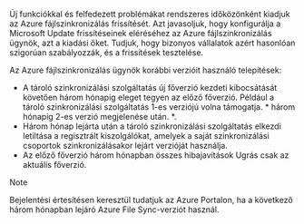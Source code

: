 Új funkciókkal és felfedezett problémákat rendszeres időközönként kiadjuk az Azure fájlszinkronizálás frissítését. Azt javasoljuk, hogy konfigurálja a Microsoft Update frissítéseinek eléréséhez az Azure fájlszinkronizálás ügynök, azt a kiadási őket. Tudjuk, hogy bizonyos vállalatok azért hasonlóan szigorúan szabályozzák, és a frissítések tesztelése. 

Az Azure fájlszinkronizálás ügynök korábbi verzióit használó telepítések:

- A tároló szinkronizálási szolgáltatás új főverzió kezdeti kibocsátását követően három hónapig eleget tegyen az előző főverzió. Például a tároló szinkronizálási szolgáltatás 1-es verziójú volna támogatja. \* három hónapig 2-es verzió megjelenése után. \*.
- Három hónap lejárta után a tároló szinkronizálási szolgáltatás elkezdi letiltása a regisztrált kiszolgálókat, amelyek a saját szinkronizálási csoportok szinkronizálásakor lejárt verzióját használja.
- Az előző főverzió három hónapban összes hibajavítások Ugrás csak az aktuális főverzió.

> [!Note]  
> Bejelentési értesítésen keresztül tudatjuk az Azure Portalon, ha a következő három hónapban lejáró Azure File Sync-verziót használ.